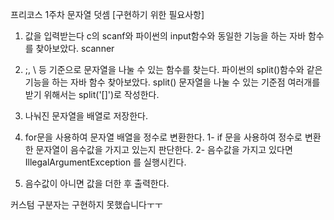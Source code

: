 프리코스 1주차 문자열 덧셈
[구현하기 위한 필요사항]
1. 값을 입력받는다
   c의 scanf와 파이썬의 input함수와 동일한 기능을 하는 자바 함수를 찾아보았다. scanner

2. ;, \ 등 기준으로 문자열을 나눌 수 있는 함수를 찾는다.
   파이썬의 split()함수와 같은 기능을 하는 자바 함수 찾아보았다. split()
   문자열을 나눌 수 있는 기준점 여러개를 받기 위해서는 split('[]')로 작성한다.

3. 나눠진 문자열을 배열로 저장한다.
  
4. for문을 사용하여 문자열 배열을 정수로 변환한다.
   1- if 문을 사용하여 정수로 변환한 문자열이 음수값을 가지고 있는지 판단한다. 
   2- 음수값을 가지고 있다면 IllegalArgumentException 를 실행시킨다.

5. 음수값이 아니면 값을 더한 후 출력한다.

커스텀 구분자는 구현하지 못했습니다ㅜㅜ
